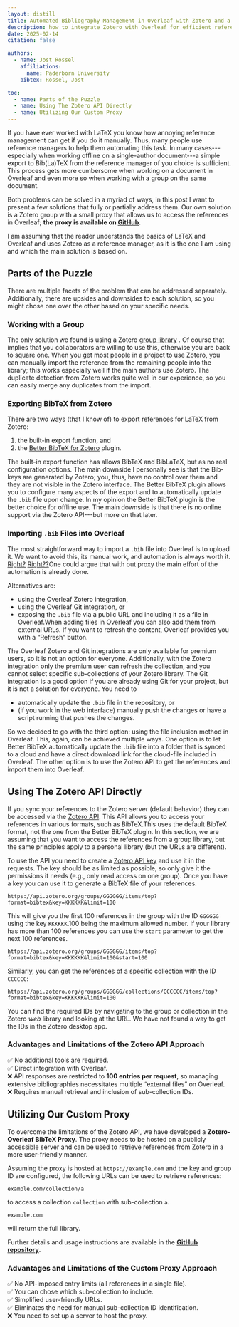 ```yaml
---
layout: distill
title: Automated Bibliography Management in Overleaf with Zotero and a Custom Proxy
description: how to integrate Zotero with Overleaf for efficient reference management
date: 2025-02-14
citation: false

authors:
  - name: Jost Rossel
    affiliations:
      name: Paderborn University
    bibtex: Rossel, Jost

toc:
  - name: Parts of the Puzzle
  - name: Using The Zotero API Directly
  - name: Utilizing Our Custom Proxy
---
```


If you have ever worked with LaTeX you know how annoying reference management can get if you do it manually.
Thus, many people use reference managers to help them automating this task.
In many cases---especially when working offline on a single-author document---a simple export to Bib(La)TeX from the reference manager of you choice is sufficient.
This process gets more cumbersome when working on a document in Overleaf and even more so when working with a group on the same document.

Both problems can be solved in a myriad of ways, in this post I want to present a few solutions that fully or partially address them.
Our own solution is a Zotero group with a small proxy that allows us to access the references in Overleaf; **the proxy is available on [GitHub](https://github.com/UPB-SysSec/Zotero-Overleaf-BibTeX-Proxy)**.

I am assuming that the reader understands the basics of LaTeX and Overleaf and uses Zotero as a reference manager, as it is the one I am using and which the main solution is based on.

## Parts of the Puzzle

There are multiple facets of the problem that can be addressed separately.
Additionally, there are upsides and downsides to each solution, so you might chose one over the other based on your specific needs.

### Working with a Group

The only solution we found is using a Zotero [group library](https://www.zotero.org/groups) .
Of course that implies that you collaborators are willing to use this, otherwise you are back to square one.
When you get most people in a project to use Zotero, you can manually import the reference from the remaining people into the library; this works especially well if the main authors use Zotero.
The duplicate detection from Zotero works quite well in our experience, so you can easily merge any duplicates from the import.

### Exporting BibTeX from Zotero

There are two ways (that I know of) to export references for LaTeX from Zotero:

1. the built-in export function, and
2. the [Better BibTeX for Zotero](https://retorque.re/zotero-better-bibtex/installation/index.html) plugin.

The built-in export function has allows BibTeX and BibLaTeX, but as no real configuration options.
The main downside I personally see is that the Bib-keys are generated by Zotero; you, thus, have no control over them and they are not visible in the Zotero interface.
The Better BibTeX plugin allows you to configure many aspects of the export and to automatically update the `.bib` file upon change.
In my opinion the Better BibTeX plugin is the better choice for offline use.
The main downside is that there is no online support via the Zotero API---but more on that later.

### Importing `.bib` Files into Overleaf

The most straightforward way to import a `.bib` file into Overleaf is to upload it.
We want to avoid this, its manual work, and automation is always worth it. [Right?](https://xkcd.com/1205/) [Right??](https://xkcd.com/1319/)<d-footnote>One could argue that with out proxy the main effort of the automation is already done.</d-footnote>

Alternatives are:

- using the Overleaf Zotero integration,
- using the Overleaf Git integration, or
- exposing the `.bib` file via a public URL and including it as a file in Overleaf.<d-footnote>When adding files in Overleaf you can also add them from external URLs. If you want to refresh the content, Overleaf provides you with a “Refresh” button.</d-footnote>

The Overleaf Zotero and Git integrations are only available for premium users, so it is not an option for everyone.
Additionally, with the Zotero integration only the premium user can refresh the collection, and you cannot select specific sub-collections of your Zotero library.
The Git integration is a good option if you are already using Git for your project, but it is not a solution for everyone.
You need to
- automatically update the `.bib` file in the repository, or
- (if you work in the web interface) manually push the changes or have a script running that pushes the changes.

So we decided to go with the third option: using the file inclusion method in Overleaf.
This, again, can be achieved multiple ways.
One option is to let Better BibTeX automatically update the `.bib` file into a folder that is synced to a cloud and have a direct download link for the cloud-file included in Overleaf.
The other option is to use the Zotero API to get the references and import them into Overleaf.

## Using The Zotero API Directly

If you sync your references to the Zotero server (default behavior) they can be accessed via the [Zotero API](https://www.zotero.org/support/dev/web_api/v3/start).
This API allows you to access your references in various formats, such as BibTeX.<d-footnote>This uses the default BibTeX format, not the one from the Better BibTeX plugin.</d-footnote>
In this section, we are assuming that you want to access the references from a group library, but the same principles apply to a personal library (but the URLs are different).

To use the API you need to create a [Zotero API key](https://www.zotero.org/settings/keys/new) and use it in the requests.
The key should be as limited as possible, so only give it the permissions it needs (e.g., only read access on one group).
Once you have a key you can use it to generate a BibTeX file of your references.

```
https://api.zotero.org/groups/GGGGGG/items/top?format=bibtex&key=KKKKKK&limit=100
```

This will give you the first 100 references in the group with the ID `GGGGGG` using the key `KKKKKK`.<d-footnote>100 being the maximum allowed number.</d-footnote>
If your library has more than 100 references you can use the `start` parameter to get the next 100 references.

```
https://api.zotero.org/groups/GGGGGG/items/top?format=bibtex&key=KKKKKK&limit=100&start=100
```

Similarly, you can get the references of a specific collection with the ID `CCCCCC`:

```
https://api.zotero.org/groups/GGGGGG/collections/CCCCCC/items/top?format=bibtex&key=KKKKKK&limit=100
```

You can find the required IDs by navigating to the group or collection in the Zotero *web* library and looking at the URL.
We have not found a way to get the IDs in the Zotero desktop app.

### Advantages and Limitations of the Zotero API Approach

✅ No additional tools are required.  
✅ Direct integration with Overleaf.  
❌ API responses are restricted to **100 entries per request**, so managing extensive bibliographies necessitates multiple “external files” on Overleaf.  
❌ Requires manual retrieval and inclusion of sub-collection IDs.  

## Utilizing Our Custom Proxy

To overcome the limitations of the Zotero API, we have developed a **Zotero-Overleaf BibTeX Proxy**.
The proxy needs to be hosted on a publicly accessible server and can be used to retrieve references from Zotero in a more user-friendly manner.

Assuming the proxy is hosted at `https://example.com` and the key and group ID are configured, the following URLs can be used to retrieve references:  

```
example.com/collection/a
```

to access a collection `collection` with sub-collection `a`.

```
example.com
```

will return the full library.

Further details and usage instructions are available in the **[GitHub repository](https://github.com/UPB-SysSec/Zotero-Overleaf-BibTeX-Proxy)**.

### Advantages and Limitations of the Custom Proxy Approach

✅ No API-imposed entry limits (all references in a single file).  
✅ You can chose which sub-collection to include.  
✅ Simplified user-friendly URLs.  
✅ Eliminates the need for manual sub-collection ID identification.  
❌ You need to set up a server to host the proxy.  
